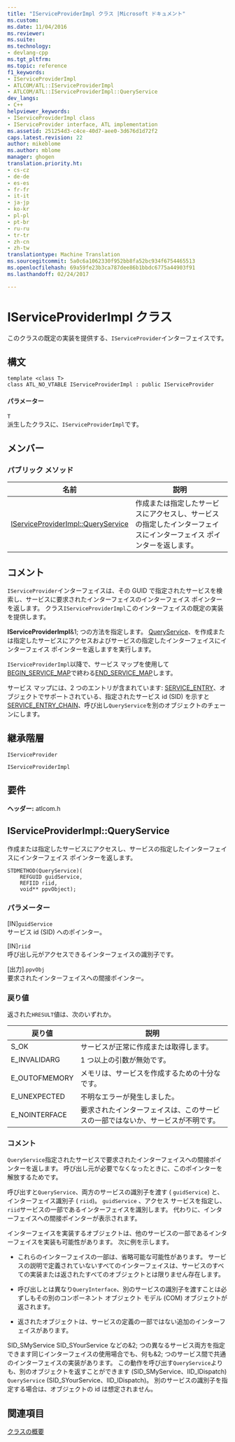 ```yaml
---
title: "IServiceProviderImpl クラス |Microsoft ドキュメント"
ms.custom: 
ms.date: 11/04/2016
ms.reviewer: 
ms.suite: 
ms.technology:
- devlang-cpp
ms.tgt_pltfrm: 
ms.topic: reference
f1_keywords:
- IServiceProviderImpl
- ATLCOM/ATL::IServiceProviderImpl
- ATLCOM/ATL::IServiceProviderImpl::QueryService
dev_langs:
- C++
helpviewer_keywords:
- IServiceProviderImpl class
- IServiceProvider interface, ATL implementation
ms.assetid: 251254d3-c4ce-40d7-aee0-3d676d1d72f2
caps.latest.revision: 22
author: mikeblome
ms.author: mblome
manager: ghogen
translation.priority.ht:
- cs-cz
- de-de
- es-es
- fr-fr
- it-it
- ja-jp
- ko-kr
- pl-pl
- pt-br
- ru-ru
- tr-tr
- zh-cn
- zh-tw
translationtype: Machine Translation
ms.sourcegitcommit: 5a0c6a1062330f952bb8fa52bc934f6754465513
ms.openlocfilehash: 69a59fe23b3ca787dee86b1bbdc6775a44903f91
ms.lasthandoff: 02/24/2017

---
```

# <a name="iserviceproviderimpl-class"></a>IServiceProviderImpl クラス
このクラスの既定の実装を提供する、`IServiceProvider`インターフェイスです。  
  
## <a name="syntax"></a>構文  
  
```
template <class T>  
class ATL_NO_VTABLE IServiceProviderImpl : public IServiceProvider
```  
  
#### <a name="parameters"></a>パラメーター  
 `T`  
 派生したクラスに、`IServiceProviderImpl`です。  
  
## <a name="members"></a>メンバー  
  
### <a name="public-methods"></a>パブリック メソッド  
  
|名前|説明|  
|----------|-----------------|  
|[IServiceProviderImpl::QueryService](#queryservice)|作成または指定したサービスにアクセスし、サービスの指定したインターフェイスにインターフェイス ポインターを返します。|  
  
## <a name="remarks"></a>コメント  
 `IServiceProvider`インターフェイスは、その GUID で指定されたサービスを検索し、サービスに要求されたインターフェイスのインターフェイス ポインターを返します。 クラス`IServiceProviderImpl`このインターフェイスの既定の実装を提供します。  
  
 **IServiceProviderImpl**&1; つの方法を指定します。 [QueryService](#queryservice)、を作成または指定したサービスにアクセスおよびサービスの指定したインターフェイスにインターフェイス ポインターを返しますを実行します。  
  
 `IServiceProviderImpl`以降で、サービス マップを使用して[BEGIN_SERVICE_MAP](http://msdn.microsoft.com/library/3c6ae156-8776-4588-8227-2d234daec236)で終わる[END_SERVICE_MAP](http://msdn.microsoft.com/library/9a35d02a-014c-413a-bb0b-bcca11ab45a6)します。  
  
 サービス マップには、2 つのエントリが含まれています: [SERVICE_ENTRY](http://msdn.microsoft.com/library/e65ff9cc-15e8-41cf-b686-f99eb6686ca9)、オブジェクトでサポートされている、指定されたサービス id (SID) を示すと[SERVICE_ENTRY_CHAIN](http://msdn.microsoft.com/library/09be4ce4-3ccd-4ff2-a95e-a9d5275354c1)、呼び出し`QueryService`を別のオブジェクトのチェーンにします。  
  
## <a name="inheritance-hierarchy"></a>継承階層  
 `IServiceProvider`  
  
 `IServiceProviderImpl`  
  
## <a name="requirements"></a>要件  
 **ヘッダー:** atlcom.h  
  
##  <a name="queryservice"></a>IServiceProviderImpl::QueryService  
 作成または指定したサービスにアクセスし、サービスの指定したインターフェイスにインターフェイス ポインターを返します。  
  
```
STDMETHOD(QueryService)(
    REFGUID guidService,
    REFIID riid,
    void** ppvObject);
```  
  
### <a name="parameters"></a>パラメーター  
 [IN]`guidService`  
 サービス id (SID) へのポインター。  
  
 [IN]`riid`  
 呼び出し元がアクセスできるインターフェイスの識別子です。  
  
 [出力].`ppvObj`  
 要求されたインターフェイスへの間接ポインター。  
  
### <a name="return-value"></a>戻り値  
 返された`HRESULT`値は、次のいずれか。  
  
|戻り値|説明|  
|------------------|-------------|  
|S_OK|サービスが正常に作成または取得します。|  
|E_INVALIDARG|1 つ以上の引数が無効です。|  
|E_OUTOFMEMORY|メモリは、サービスを作成するための十分なです。|  
|E_UNEXPECTED|不明なエラーが発生しました。|  
|E_NOINTERFACE|要求されたインターフェイスは、このサービスの一部ではないか、サービスが不明です。|  
  
### <a name="remarks"></a>コメント  
 `QueryService`指定されたサービスで要求されたインターフェイスへの間接ポインターを返します。 呼び出し元が必要でなくなったときに、このポインターを解放するためです。  
  
 呼び出すと`QueryService`、両方のサービスの識別子を渡す ( `guidService`) と、インターフェイス識別子 ( `riid`)。 `guidService` 、アクセス サービスを指定し、`riid`サービスの一部であるインターフェイスを識別します。 代わりに、インターフェイスへの間接ポインターが表示されます。  
  
 インターフェイスを実装するオブジェクトは、他のサービスの一部であるインターフェイスを実装も可能性があります。 次に例を示します。  
  
-   これらのインターフェイスの一部は、省略可能な可能性があります。 サービスの説明で定義されていないすべてのインターフェイスは、サービスのすべての実装または返されたすべてのオブジェクトとは限りません存在します。  
  
-   呼び出しとは異なり`QueryInterface`、別のサービスの識別子を渡すことは必ずしもその別のコンポーネント オブジェクト モデル (COM) オブジェクトが返されます。  
  
-   返されたオブジェクトは、サービスの定義の一部ではない追加のインターフェイスがあります。  
  
 SID_SMyService SID_SYourService などの&2; つの異なるサービス両方を指定できます同じインターフェイスの使用場合でも、何も&2; つのサービス間で共通のインターフェイスの実装があります。 この動作を呼び出す`QueryService`よりも、別のオブジェクトを返すことができます (SID_SMyService、IID_IDispatch) `QueryService` (SID_SYourService、IID_IDispatch)。 別のサービスの識別子を指定する場合は、オブジェクトの id は想定されません。  
  
## <a name="see-also"></a>関連項目  
 [クラスの概要](../../atl/atl-class-overview.md)

